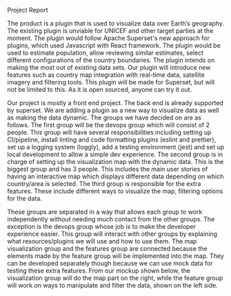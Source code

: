 Project Report

The product is a plugin that is used to visualize data over Earth’s geography. The existing plugin is unviable for UNICEF and other target parties at the moment. The plugin would follow Apache Superset's new approach for plugins, which used Javascript with React framework. The plugin would be used to estimate population, allow reviewing similar estimates, select different configurations of the country boundaries. The plugin intends on making the most out of existing data sets. Our plugin will introduce new features such as country map integration with real-time data, satellite imagery and filtering tools. This plugin will be made for Superset, but will not be limited to this. As it is open sourced, anyone can try it out.

Our project is mostly a front end project. The back end is already supported by superset. We are adding a plugin as a new way to visualize data as well as making the data dynamic. The groups we have decided on are as follows. The first group will be the devops group which will consist of 2 people. This group will have several responsibilities including setting up CI/pipeline, install linting and code formatting plugins (eslint and prettier), set up a logging system (loggly), add a testing environment (jest) and set up local development to allow a simple dev experience. 
The second group is in charge of setting up the visualization map with the dynamic data. This is the biggest group and has 3 people. This includes the main user stories of having an interactive map which displays different data depending on which country/area is selected.
The third group is responsible for the extra features. These include different ways to visualize the map, filtering options for the data. 

These groups are separated in a way that allows each group to work independently without needing much contact from the other groups. The exception is the devops group whose job is to make the developer experience easier. This group will interact with other groups by explaining what resources/plugins we will use and how to use them. 
The map visualization group and the features group are connected because the elements made by the feature group will be implemented into the map. They can be developed separately though because we can use mock data for testing these extra features. From our mockup shown below, the visualization group will do the map part on the right, while the feature group will work on ways to manipulate and filter the data, shown on the left side.


